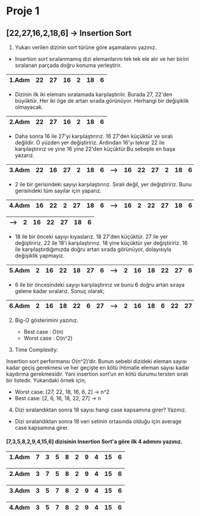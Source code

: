 # Proje 1
## [22,27,16,2,18,6] -> Insertion Sort

1. Yukarı verilen dizinin sort türüne göre aşamalarını yazınız.
* Insertion sort sıralanmamış dizi elemanlarını tek tek ele alır ve her birini sıralanan parçada doğru konuma yerleştirir.

|1.Adım|22|27|16|2|18|6|     
|------|- |- |- |-|- |-|

* Dizinin ilk iki elemanı sıralamada karşılaştırılır.
Burada 27, 22'den büyüktür. Her iki öge de artan sırada görünüyor. Herhangi bir değişiklik olmayacak.

|2.Adım|22|27|16|2|18|6|     
|------|- |- |- |-|- |-|

* Daha sonra 16 ile 27'yi karşılaştırırız. 16 27'den küçüktür ve sıralı değildir. O yüzden yer değiştiririz. Ardından 16'yı tekrar 22 ile karşılaştırırız ve yine 16 yine 22'den küçüktür.Bu sebeple en başa yazarız.

|3.Adım|22|16|27|2|18|6|-->|16|22|27|2|18|6| 
|------|- |- |- |-|- |-|----|- |- |- |-|- |-|

* 2 ile bir gerisindeki sayıyı karşılaştırırız. Sıralı değil, yer değiştiririz. Bunu gerisindeki tüm sayılar için yaparız. 

|4.Adım|16|22|2|27|18|6|-->|16|2|22|27|18|6| 
|------|- |- |- |-|- |-|--|- |- |- |-|- |-|

|-->|2|16|22|27|18|6|
|-|- |- |- |-|- |-|

* 18 ile bir önceki sayıyı kıyaslarız. 18 27'den küçüktür. 27 ile yer değiştiririz. 22 ile 18'i karşılaştırırız. 18 yine küçüktür yer değiştiririz. 16 ile karşılaştırdığımızda doğru artan sırada görünüyor, dolayısıyla değişiklik yapmayız.

|5.Adım|2|16|22|18|27|6|-->|2|16|18|22|27|6|
|------|- |- |- |-|- |-|---|- |- |- |-|- |-|

* 6 ile bir öncesindeki sayıyı karşılaştırırız ve bunu 6 doğru artan sıraya gelene kadar sıralarız. Sonuç olarak;

|6.Adım|2|16|18|22|6|27|-->|2|16|18|6|22|27|
|------|- |- |- |-|- |-|-------|- |- |- |-|- |-|



2. Big-O gösterimini yazınız.
    * Best case    : O(n)
    * Worst case   : O(n^2)

3. Time Complexity: 

Insertion sort performansı O(n^2)’dir. Bunun sebebi dizideki eleman sayısı kadar geçiş gerekmesi ve her geçişte en kötü ihtimalle eleman sayısı kadar kaydırma gerekmesidir. Yani insertion sort’un en kötü durumu tersten sıralı bir listedir. Yukarıdaki örnek için;
 * Worst case: [27, 22, 18, 16, 6, 2]  -> n^2
 * Best case: [2, 6, 16, 18, 22, 27] -> n  


4. Dizi sıralandıktan sonra 18 sayısı hangi case kapsamına girer? Yazınız.

* Dizi sıralandıktan sonra 18 veri setinin ortasında olduğu için average case kapsamına girer.


####  [7,3,5,8,2,9,4,15,6] dizisinin Insertion Sort'a göre ilk 4 adımını yazınız.
 |1.Adım|7|3|5|8|2|9|4|15|6|      
 |------|-|-|-|-|-|-|-|- |-|
 
 |2.Adım|3|7|5|8|2|9|4|15|6|      
 |------|-|-|-|-|-|-|-|- |-|
 
 |3.Adım|3|5|7|8|2|9|4|15|6|      
 |------|-|-|-|-|-|-|-|- |-|
 
 |4.Adım|3|5|7|8|2|9|4|15|6|      
 |------|-|-|-|-|-|-|-|- |-|
